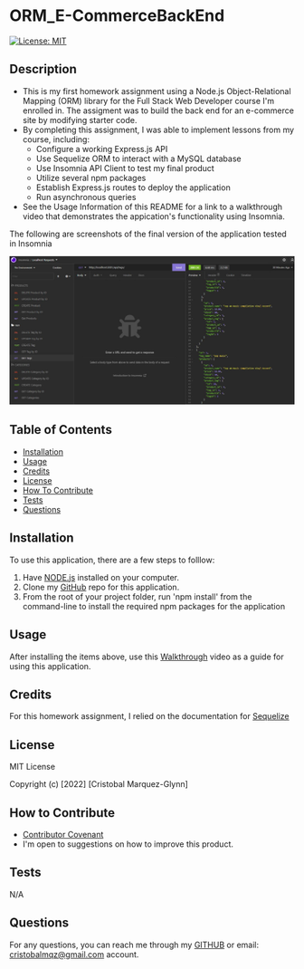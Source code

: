 # ORM_E-CommerceBackEnd
  [![License: MIT](https://img.shields.io/badge/License-MIT-yellow.svg)](https://opensource.org/licenses/MIT)

  ## Description
  
  - This is my first homework assignment using a Node.js Object-Relational Mapping (ORM) library for the Full Stack Web Developer course I'm enrolled in. The assigment was to build the back end for an e-commerce site by modifying starter code.
  - By completing this assignment, I was able to implement lessons from my course, including:
    - Configure a working Express.js API
    - Use Sequelize ORM to interact with a MySQL database
    - Use Insomnia API Client to test my final product
    - Utilize several npm packages
    - Establish Express.js routes to deploy the application
    - Run asynchronous queries
  - See the Usage Information of this README for a link to a walkthrough video that demonstrates the appication's functionality using Insomnia.
  
  The following are screenshots of the final version of the application tested in Insomnia 

  ![Insomnia](./assets/screenshot.JPG)  
   
   
  ## Table of Contents
   
  - [Installation](#installation)
  - [Usage](#usage)
  - [Credits](#credits)
  - [License](#license)
  - [How To Contribute](#how_to_contribute)
  - [Tests](#tests)
  - [Questions](#questions)
  
  ## Installation
  
  To use this application, there are a few steps to folllow:
  1) Have [NODE.js](https://nodejs.org/en/download/) installed on your computer. 
  2) Clone my [GitHub](https://github.com/CM-GDev/ORM_E-CommerceBackEnd) repo for this application.
  3) From the root of your project folder, run 'npm install' from the command-line to install the required npm packages for the application
  
  ## Usage
  
  After installing the items above, use this [Walkthrough](https://youtu.be/5AhxBuj-x-o) video as a guide for using this application.
    
  ## Credits

  For this homework assignment, I relied on the documentation for [Sequelize](https://sequelize.org/docs/v6/category/core-concepts/)  
  
  ## License
  
  MIT License

  Copyright (c) [2022] [Cristobal Marquez-Glynn]
  
  ## How to Contribute
  
  - [Contributor Covenant](https://www.contributor-covenant.org/) 
  - I'm open to suggestions on how to improve this product.
  
  ## Tests
  
  N/A
  
  ## Questions
   
  For any questions, you can reach me through my [GITHUB](https://github.com/CM-GDev) or email: cristobalmqz@gmail.com account. 
